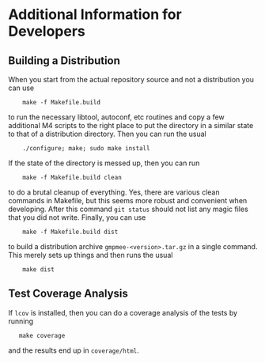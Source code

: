 # Additional Information for Developers

## Building a Distribution

When you start from the actual repository source and not a
distribution you can use

        make -f Makefile.build

to run the necessary libtool, autoconf, etc routines and copy a few
additional M4 scripts to the right place to put the directory in a
similar state to that of a distribution directory. Then you can run
the usual

        ./configure; make; sudo make install

If the state of the directory is messed up, then you can run

        make -f Makefile.build clean

to do a brutal cleanup of everything. Yes, there are various clean
commands in Makefile, but this seems more robust and convenient when
developing. After this command `git status` should not list any magic
files that you did not write. Finally, you can use

        make -f Makefile.build dist

to build a distribution archive `gmpmee-<version>.tar.gz` in a single
command. This merely sets up things and then runs the usual

        make dist

## Test Coverage Analysis

If `lcov` is installed, then you can do a coverage analysis of the
tests by running

       make coverage

and the results end up in `coverage/html`.